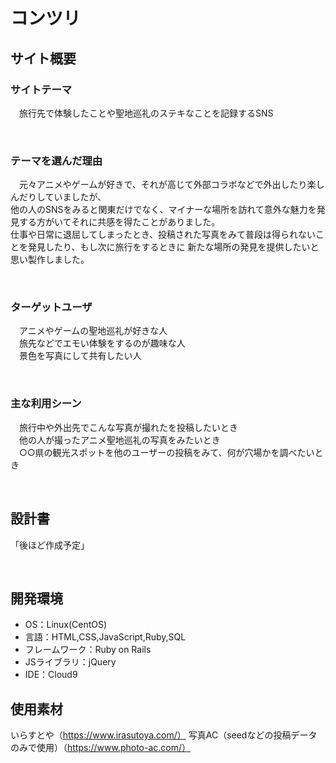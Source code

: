 # コンツリ
<!--​READMEを作成する際は、項目内の【補足説明】は削除して完成させてください。-->
## サイト概要
### サイトテーマ
　旅行先で体験したことや聖地巡礼のステキなことを記録するSNS
<!-- 【補足説明】 -->
<!-- - 〜なコミュニティサイトorレビューサイトorSNS　と１文で記載する -->
​
### テーマを選んだ理由
　元々アニメやゲームが好きで、それが高じて外部コラボなどで外出したり楽しんだりしていましたが、<br>
他の人のSNSをみると関東だけでなく、マイナーな場所を訪れて意外な魅力を発見する方がいてそれに共感を得たことがありました。<br>
仕事や日常に退屈してしまったとき、投稿された写真をみて普段は得られないことを発見したり、もし次に旅行をするときに
新たな場所の発見を提供したいと思い製作しました。
<!-- 【補足説明】 -->
<!-- - ですます調で記載しましょう。READMEファイルは企業様も見られます。 -->
<!-- - ３文以上記載しましょう。 -->

<!--　★テーマ理由を記載する際のポイント　-->
<!-- - 自分自身の背景の説明（このポートフォリオを作る前提を説明） -->
<!-- - 扱う題材が抱えている問題・課題の説明 -->
<!-- - ターゲットとするユーザーが持つであろう課題の説明（需要をアピールするため） -->
<!-- - 当問題を解決するために、このようなポートフォリオを制作してみようと考えました」という結び -->

<!-- ★記載例 -->
<!-- もともと料理が好きで、オリジナルレシピで料理を作ることが多いのですが、少しずつレシピが1パターンになってきており頭を悩ませていました。 -->
<!-- 身近に自分と同じように、料理を好んでする友人がいないため困っていた所、他の人がどのようなレシピで作っているのかを知れるサービスがあれば便利だと考えました。 -->
<!-- また料理好きな人だけでなく、日々料理を作る必要があるがレシピに困っている人の助けにもなると考え、このテーマにしました。 -->
​
### ターゲットユーザ
　アニメやゲームの聖地巡礼が好きな人<br>
　旅先などでエモい体験をするのが趣味な人<br>
　景色を写真にして共有したい人
<!-- 【補足説明】 -->
<!-- - 〜な人という記載方法で、2つ以上記載しましょう -->
<!-- - テーマ理由と矛盾のないターゲットを選出しましょう -->
<!-- - 実際にサービスを利用する立場であると想定しましょう  -->
​
### 主な利用シーン
　旅行中や外出先でこんな写真が撮れたを投稿したいとき<br>
　他の人が撮ったアニメ聖地巡礼の写真をみたいとき<br>
　○○県の観光スポットを他のユーザーの投稿をみて、何が穴場かを調べたいとき
<!-- 【補足説明】 -->
<!-- - 〜な時という記載方法で、2つ以上記載しましょう -->
​
## 設計書
「後ほど作成予定」
<!-- 【補足説明】 -->
<!-- - テーマ提出時点では不要です。 -->
<!-- - 当項目には「後ほど作成予定」と記載しましょう。 -->
​
## 開発環境
- OS：Linux(CentOS)
- 言語：HTML,CSS,JavaScript,Ruby,SQL
- フレームワーク：Ruby on Rails
- JSライブラリ：jQuery
- IDE：Cloud9
​
## 使用素材
いらすとや（https://www.irasutoya.com/）
写真AC（seedなどの投稿データのみで使用）（https://www.photo-ac.com/）


<!-- - 外部サービスの画像素材・音声素材を使用した場合は、必ずサービス名とURLを明記してください。 -->
<!-- - アプリケーションの実装に使用したgem/bootstrapのリファレンスなどの記載は不要です。 -->
<!-- - 使用しない場合は、使用素材の項目をREADMEから削除してください。 -->
<!-- - 架空の団体・題材を前提にポートフォリオを制作する場合、下記のテンプレートを当項目内に記載しましょう。 -->
<!-- 【テンプレート】 -->
<!-- 著作権を考慮し、架空のデータを扱う予定です。 -->
<!-- なお今後、実在するデータを利用する際には、事前に著作権保持者と契約を結んだ上で利用します。 -->